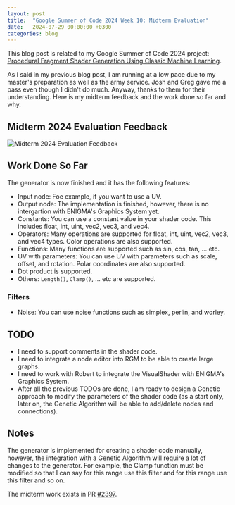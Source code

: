 ```yaml
---
layout: post
title:  "Google Summer of Code 2024 Week 10: Midterm Evaluation"
date:   2024-07-29 00:00:00 +0300
categories: blog
---
```


This blog post is related to my Google Summer of Code 2024 project: [Procedural Fragment Shader Generation Using Classic Machine Learning][my-google-summer-of-code-2024-project].

As I said in my previous blog post, I am running at a low pace due to my master's preparation as well as the army service. Josh and Greg gave me a pass even though I didn't do much. Anyway, thanks to them for their understanding. Here is my midterm feedback and the work done so far and why.

## Midterm 2024 Evaluation Feedback

![Midterm 2024 Evaluation Feedback](/gsoc24-blog/assets/midterm-2024-evaluation-feedback.png)

## Work Done So Far

The generator is now finished and it has the following features:
- Input node: Foe example, if you want to use a UV.
- Output node: The implementation is finished, however, there is no intergartion with ENIGMA's Graphics System yet.
- Constants: You can use a constant value in your shader code. This includes float, int, uint, vec2, vec3, and vec4.
- Operators: Many operations are supported for float, int, uint, vec2, vec3, and vec4 types. Color operations are also supported.
- Functions: Many functions are supported such as sin, cos, tan, ... etc.
- UV with parameters: You can use UV with parameters such as scale, offset, and rotation. Polar coordinates are also supported.
- Dot product is supported.
- Others: ``Length()``, ``Clamp()``, ... etc are supported.

### Filters

- Noise: You can use noise functions such as simplex, perlin, and worley.


## TODO

- I need to support comments in the shader code.
- I need to integrate a node editor into RGM to be able to create large graphs.
- I need to work with Robert to integrate the VisualShader with ENIGMA's Graphics System.
- After all the previous TODOs are done, I am ready to design a Genetic approach to modify the parameters of the shader code (as a start only, later on, the Genetic Algorithm will be able to add/delete nodes and connections).

## Notes

The generator is implemented for creating a shader code manually, however, the integration with a Genetic Algorithm will require a lot of changes to the generator. For example, the Clamp function must be modified so that I can say for this range use this filter and for this range use this filter and so on.

The midterm work exists in PR [#2397](https://github.com/enigma-dev/enigma-dev/pull/2397).


[my-google-summer-of-code-2024-project]: https://summerofcode.withgoogle.com/programs/2024/projects/wYTZuQbA
